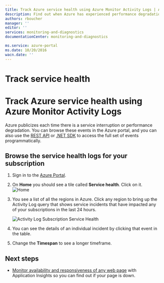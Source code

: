 ```yaml
---
title: Track Azure service health using Azure Monitor Activity Logs | Azure
description: Find out when Azure has experienced performance degradation or service interruptions. 
authors: rboucher
manager: ''
editor: ''
services: monitoring-and-diagnostics
documentationCenter: monitoring-and-diagnostics

ms.service: azure-portal
ms.date: 10/20/2016
wacn.date: ''
---
```


# Track service health
# Track Azure service health using Azure Monitor Activity Logs
Azure publicizes each time there is a service interruption or performance degradation. You can browse these events in the Azure portal, and you can also use the [REST API](https://msdn.microsoft.com/zh-cn/library/azure/dn931927.aspx) or [.NET SDK](https://www.nuget.org/packages/Microsoft.Azure.Insights/) to access the full set of events programmatically.

## Browse the service health logs for your subscription

1. Sign in to the [Azure Portal](https://manage.windowsazure.cn/).

2. On **Home** you should see a tile called **Service health**. Click on it.
    ![Home](./media/insights-service-health/Insights_Home.png)
3. You see a list of all the regions in Azure. Click any region to bring up the Activity Log query that shows service incidents that have impacted any of your subscriptions in the last 24 hours.

    ![Activity Log Subscription Service Health](./media/insights-service-health/AzureActivityLogServiceHealth3.png)
4. You can see the details of an individual incident by clicking that event in the table.
5. Change the **Timespan** to see a longer timeframe.

## Next steps
* [Monitor availability and responsiveness of any web page](../application-insights/app-insights-monitor-web-app-availability.md) with Application Insights so you can find out if your page is down.